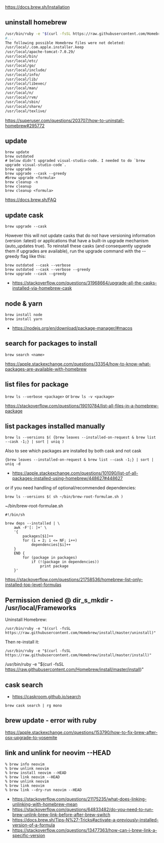 https://docs.brew.sh/Installation

## uninstall homebrew

```bash
/usr/bin/ruby -e "$(curl -fsSL https://raw.githubusercontent.com/Homebrew/install/master/uninstall)"
#...
The following possible Homebrew files were not deleted:
/usr/local/.com.apple.installer.keep
/usr/local/apache-tomcat-7.0.29/
/usr/local/bin/
/usr/local/etc/
/usr/local/go/
/usr/local/include/
/usr/local/info/
/usr/local/lib/
/usr/local/libexec/
/usr/local/man/
/usr/local/n/
/usr/local/rvm/
/usr/local/sbin/
/usr/local/share/
/usr/local/texlive/
```

https://superuser.com/questions/203707/how-to-uninstall-homebrew#295772

## update

```
brew update
brew outdated
# below didn't upgraded visual-studio-code. I needed to do `brew upgrade visual-studio-code`.
brew upgrade
brew upgrade --cask --greedy
#brew upgrade <formula>
brew cleanup -n
brew cleanup
brew cleanup <formula>
```

https://docs.brew.sh/FAQ

## update cask

`brew upgrade --cask`

However this will not update casks that do not have versioning information (version :latest) or applications that have a built-in upgrade mechanism (auto_updates true). To reinstall these casks (and consequently upgrade them if upgrades are available), run the upgrade command with the --greedy flag like this:

```shell
brew outdated --cask --verbose
brew outdated --cask --verbose --greedy
brew upgrade --cask --greedy
```

- https://stackoverflow.com/questions/31968664/upgrade-all-the-casks-installed-via-homebrew-cask

## node & yarn

```
brew install node
brew install yarn
```

- https://nodejs.org/en/download/package-manager/#macos

## search for packages to install

`brew search <name>`

https://apple.stackexchange.com/questions/33354/how-to-know-what-packages-are-available-with-homebrew

## list files for package

`brew ls --verbose <package>` or `brew ls -v <package>`

https://stackoverflow.com/questions/19010784/list-all-files-in-a-homebrew-package

## list packages installed manually

```shell
brew ls --versions $( {brew leaves --installed-on-request & brew list --cask -1;} | sort | uniq )
```

Also to see which packages are installed by both cask and not cask

```shell
{brew leaves --installed-on-request & brew list --cask -1;} | sort | uniq -d
```

- https://apple.stackexchange.com/questions/101090/list-of-all-packages-installed-using-homebrew/448627#448627

or if you need handling of optional/recommended dependencies:

```shell
brew ls --versions $( sh ~/bin/brew-root-formulae.sh )
```

~/bin/brew-root-formulae.sh

```shell
#!/bin/sh

brew deps --installed | \
    awk -F'[: ]+' \
    '{
        packages[$1]++
        for (i = 2; i <= NF; i++)
            dependencies[$i]++
    }
    END {
        for (package in packages)
            if (!(package in dependencies))
                print package
    }'
```

https://stackoverflow.com/questions/21758536/homebrew-list-only-installed-top-level-formulas

## Permission denied @ dir_s_mkdir - /usr/local/Frameworks

Uninstall Homebrew:

`/usr/bin/ruby -e "$(curl -fsSL https://raw.githubusercontent.com/Homebrew/install/master/uninstall)"`

Then re-install it:

`/usr/bin/ruby -e "$(curl -fsSL https://raw.githubusercontent.com/Homebrew/install/master/install)"`

/usr/bin/ruby -e "$(curl -fsSL https://raw.githubusercontent.com/Homebrew/install/master/install)"

## cask search

- https://caskroom.github.io/search

`brew cask search | rg mono`

## brew update - error with ruby

https://apple.stackexchange.com/questions/153790/how-to-fix-brew-after-osx-upgrade-to-yosemite

## link and unlink for neovim --HEAD

```shell
% brew info neovim
% brew unlink neovim
% brew install neovim --HEAD
% brew link neovim --HEAD
% brew unlink neovim
% brew link neovim
% brew link --dry-run neovim --HEAD
```

- https://stackoverflow.com/questions/21175235/what-does-linking-unlinking-with-homebrew-mean
- https://stackoverflow.com/questions/64833482/do-you-need-to-run-brew-unlink-brew-link-before-after-brew-switch
- https://docs.brew.sh/Tips-N%27-Tricks#activate-a-previously-installed-version-of-a-formula
- https://stackoverflow.com/questions/13477363/how-can-i-brew-link-a-specific-version
